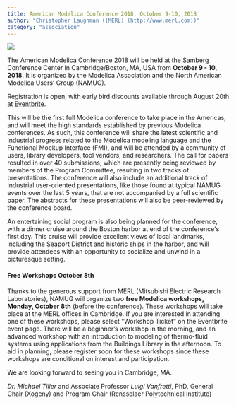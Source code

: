 ```yaml
---
title: American Modelica Conference 2018: October 9-10, 2018
author: "Christopher Laughman ([MERL] (http://www.merl.com))"
category: "association"
---
```


![](https://img.evbuc.com/https%3A%2F%2Fcdn.evbuc.com%2Fimages%2F36908542%2F232427334571%2F1%2Foriginal.jpg?w=800&rect=0%2C149%2C1486%2C743&s=11377e10a546a2aeb2884502bfaba381)

The American Modelica Conference 2018 will be held at the Samberg Conference Center in Cambridge/Boston, MA, USA from **October 9 - 10, 2018**. It is organized by the Modelica Association and the North American Modelica Users’ Group (NAMUG).

Registration is open, with early bird discounts available through August 20th at [Eventbrite](https://www.eventbrite.com/e/the-american-modelica-conference-2018-tickets-39188362447).

This will be the first full Modelica conference to take place in the Americas, and will meet the high standards established by previous Modelica conferences.  As such, this conference will share the latest scientific and industrial progress related to the Modelica modeling language and the Functional Mockup Interface (FMI), and will be attended by a community of users, library developers, tool vendors, and researchers.  The call for papers resulted in over 40 submissions, which are presently being reviewed by members of the Program Committee, resulting in two tracks of presentations.  The conference will also include an additional track of industrial user-oriented presentations, like those found at typical NAMUG events over the last 5 years, that are not accompanied by a full scientific paper. The abstracts for these presentations will also be peer-reviewed by the conference board.

An entertaining social program is also being planned for the conference, with a dinner cruise around the Boston harbor at end of the conference's first day.  This cruise will provide excellent views of local landmarks, including the Seaport District and historic ships in the harbor, and will provide attendees with an opportunity to socialize and unwind in a picturesque setting.

#### Free Workshops October 8th

Thanks to the generous support from MERL (Mitsubishi Electric Research Laboratories), NAMUG will organize two **free Modelica workshops, Monday, October 8th** (before the conference). These workshops will take place at the MERL offices in Cambridge. If you are interested in attending one of these workshops, please select “Workshop Ticket” on the Eventbrite event page. There will be a beginner’s workshop in the morning, and an advanced workshop with an introduction to modeling of thermo-fluid systems using applications from the Buildings Library in the afternoon. To aid in planning, please register soon for these workshops since these workshops are conditional on interest and participation.

We are looking forward to seeing you in Cambridge, MA.

*Dr. Michael Tiller* and Associate Professor *Luigi Vanfretti*, PhD, General Chair (Xogeny) and Program Chair (Rensselaer Polytechnical Institute)
